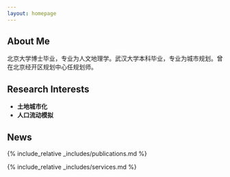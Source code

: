 ```yaml
---
layout: homepage
---
```


## About Me

北京大学博士毕业，专业为人文地理学。武汉大学本科毕业，专业为城市规划。曾在北京经开区规划中心任规划师。


## Research Interests

- **土地城市化** 
- **人口流动模拟** 

## News


{% include_relative _includes/publications.md %}

{% include_relative _includes/services.md %}
